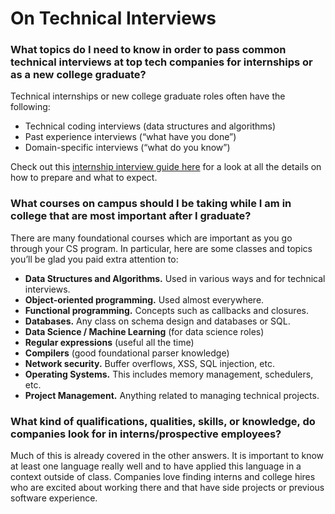 # On Technical Interviews

### What topics do I need to know in order to pass common technical interviews at top tech companies for internships or as a new college graduate?

Technical internships or new college graduate roles often have the following:

* Technical coding interviews \(data structures and algorithms\)
* Past experience interviews \(“what have you done”\)
* Domain-specific interviews \(“what do you know”\)

Check out this [internship interview guide here](../../technical-interviewing/technical-interviewing-guide.md) for a look at all the details on how to prepare and what to expect.

### What courses on campus should I be taking while I am in college that are most important after I graduate?

There are many foundational courses which are important as you go through your CS program. In particular, here are some classes and topics you’ll be glad you paid extra attention to:

* **Data Structures and Algorithms.** Used in various ways and for technical interviews.
* **Object-oriented programming.** Used almost everywhere.
* **Functional programming.** Concepts such as callbacks and closures.
* **Databases.** Any class on schema design and databases or SQL.
* **Data Science / Machine Learning** \(for data science roles\)
* **Regular expressions** \(useful all the time\)
* **Compilers** \(good foundational parser knowledge\)
* **Network security.** Buffer overflows, XSS, SQL injection, etc.
* **Operating Systems.** This includes memory management, schedulers, etc.
* **Project Management.** Anything related to managing technical projects.

### What kind of qualifications, qualities, skills, or knowledge, do companies look for in interns/prospective employees?

Much of this is already covered in the other answers. It is important to know at least one language really well and to have applied this language in a context outside of class. Companies love finding interns and college hires who are excited about working there and that have side projects or previous software experience.

